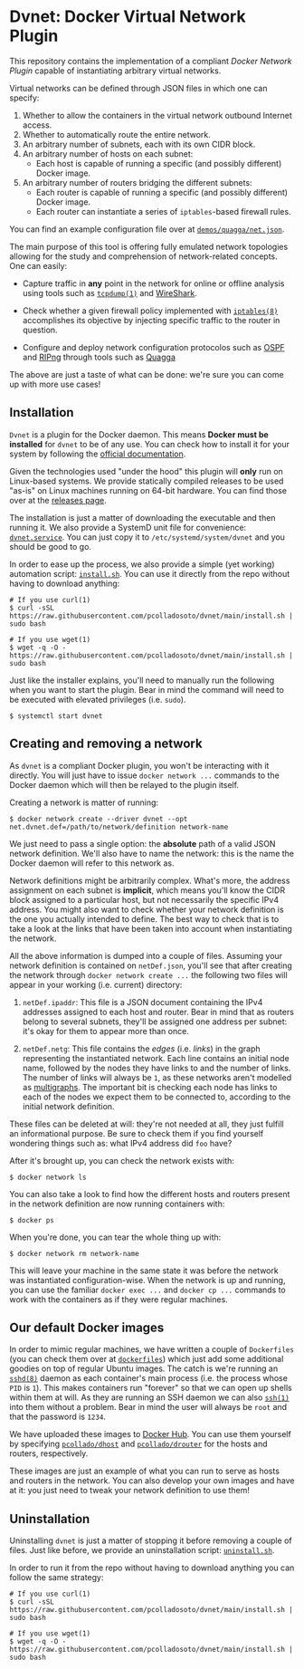 # Dvnet: Docker Virtual Network Plugin
This repository contains the implementation of a compliant *Docker Network Plugin*
capable of instantiating arbitrary virtual networks.

Virtual networks can be defined through JSON files in which one can specify:

1. Whether to allow the containers in the virtual network outbound Internet access.
2. Whether to automatically route the entire network.
3. An arbitrary number of subnets, each with its own CIDR block.
4. An arbitrary number of hosts on each subnet:
    - Each host is capable of running a specific (and possibly different) Docker image.
5. An arbitrary number of routers bridging the different subnets:
    - Each router is capable of running a specific (and possibly different) Docker image.
    - Each router can instantiate a series of `iptables`-based firewall rules.

You can find an example configuration file over at [`demos/quagga/net.json`](demos/quagga/net.json).

The main purpose of this tool is offering fully emulated network topologies allowing for
the study and comprehension of network-related concepts. One can easily:

- Capture traffic in **any** point in the network for online or offline analysis using
  tools such as [`tcpdump(1)`](https://man7.org/linux/man-pages/man1/tcpdump.1.html)
  and [WireShark](https://www.wireshark.org).

- Check whether a given firewall policy implemented with
  [`iptables(8)`](https://man7.org/linux/man-pages/man8/iptables.8.html) accomplishes
  its objective by injecting specific traffic to the router in question.

- Configure and deploy network configuration protocolos such as
  [OSPF](https://www.rfc-editor.org/rfc/rfc1131.pdf)
  and [RIPng](https://datatracker.ietf.org/doc/html/rfc2080) through tools such as
  [Quagga](https://www.nongnu.org/quagga/)

The above are just a taste of what can be done: we're sure you can come up with more use cases!

## Installation
`Dvnet` is a plugin for the Docker daemon. This means **Docker must be installed** for `dvnet` to be
of any use. You can check how to install it for your system by following the
[official documentation](https://docs.docker.com/engine/).

Given the technologies used "under the hood" this plugin will **only** run on Linux-based systems.
We provide statically compiled releases to be used "as-is" on Linux machines running on 64-bit
hardware. You can find those over at the [releases page](https://github.com/pcolladosoto/dvnet/releases).

The installation is just a matter of downloading the executable and then running it. We also provide
a SystemD unit file for convenience: [`dvnet.service`](dvnet.service). You can just copy it to
`/etc/systemd/system/dvnet` and you should be good to go.

In order to ease up the process, we also provide a simple (yet working) automation script: [`install.sh`](install.sh).
You can use it directly from the repo without having to download anything:

    # If you use curl(1)
    $ curl -sSL https://raw.githubusercontent.com/pcolladosoto/dvnet/main/install.sh | sudo bash

    # If you use wget(1)
    $ wget -q -O - https://raw.githubusercontent.com/pcolladosoto/dvnet/main/install.sh | sudo bash

Just like the installer explains, you'll need to manually run the following when you want to start the plugin.
Bear in mind the command will need to be executed with elevated privileges (i.e. `sudo`).

    $ systemctl start dvnet

## Creating and removing a network
As `dvnet` is a compliant Docker plugin, you won't be interacting with it directly. You will just have to issue
`docker network ...` commands to the Docker daemon which will then be relayed to the plugin itself.

Creating a network is matter of running:

    $ docker network create --driver dvnet --opt net.dvnet.def=/path/to/network/definition network-name

We just need to pass a single option: the **absolute** path of a valid JSON network definition. We'll also
have to name the network: this is the name the Docker daemon will refer to this network as.

Network definitions might be arbitrarily complex. What's more, the address assignment on each subnet is **implicit**,
which means you'll know the CIDR block assigned to a particular host, but not necessarily the specific IPv4 address.
You might also want to check whether your network definition is the one you actually intended to define. The best
way to check that is to take a look at the links that have been taken into account when instantiating the network.

All the above information is dumped into a couple of files. Assuming your network definition is contained on
`netDef.json`, you'll see that after creating the network through `docker network create ...` the following two files
will appear in your working (i.e. current) directory:

1. `netDef.ipaddr`: This file is a JSON document containing the IPv4 addresses assigned to each host and router. Bear
   in mind that as routers belong to several subnets, they'll be assigned one address per subnet: it's okay for them
   to appear more than once.

2. `netDef.netg`: This file contains the *edges* (i.e. *links*) in the graph representing the instantiated network. Each
   line contains an initial node name, followed by the nodes they have links to and the number of links. The number of
   links will always be `1`, as these networks aren't modelled as [multigraphs](https://en.wikipedia.org/wiki/Multigraph).
   The important bit is checking each node has links to each of the nodes we expect them to be connected to, according to
   the initial network definition.

These files can be deleted at will: they're not needed at all, they just fulfill an informational purpose. Be sure to
check them if you find yourself wondering things such as: what IPv4 address did `foo` have?

After it's brought up, you can check the network exists with:

    $ docker network ls

You can also take a look to find how the different hosts and routers present in the network definition are
now running containers with:

    $ docker ps

When you're done, you can tear the whole thing up with:

    $ docker network rm network-name

This will leave your machine in the same state it was before the network was instantiated configuration-wise. When
the network is up and running, you can use the familiar `docker exec ...` and `docker cp ...` commands to work
with the containers as if they were regular machines.

## Our default Docker images
In order to mimic regular machines, we have written a couple of `Dockerfiles` (you can check them over at
[`dockerfiles`](dockerfiles)) which just add some additional goodies on top of regular Ubuntu images. The
catch is we're running an [`sshd(8)`](https://man7.org/linux/man-pages/man8/sshd.8.html) daemon as each
container's main process (i.e. the process whose `PID` is `1`). This makes containers run "forever" so that
we can open up shells within them at will. As they are running an SSH daemon we can also
[`ssh(1)`](https://man7.org/linux/man-pages/man1/ssh.1.html) into them without a problem. Bear in mind the
user will always be `root` and that the password is `1234`.

We have uploaded these images to [Docker Hub](https://hub.docker.com). You can use them yourself by specifying
[`pcollado/dhost`](https://hub.docker.com/r/pcollado/dhost) and  [`pcollado/drouter`](https://hub.docker.com/r/pcollado/drouter)
for the hosts and routers, respectively.

These images are just an example of what you can run to serve as hosts and routers in the network. You can
also develop your own images and have at it: you just need to tweak your network definition to use them!

## Uninstallation
Uninstalling `dvnet` is just a matter of stopping it before removing a couple of files. Just like before, we provide
an uninstallation script: [`uninstall.sh`](uninstall.sh).

In order to run it from the repo without having to download anything you can follow the same strategy:

    # If you use curl(1)
    $ curl -sSL https://raw.githubusercontent.com/pcolladosoto/dvnet/main/install.sh | sudo bash

    # If you use wget(1)
    $ wget -q -O - https://raw.githubusercontent.com/pcolladosoto/dvnet/main/install.sh | sudo bash
